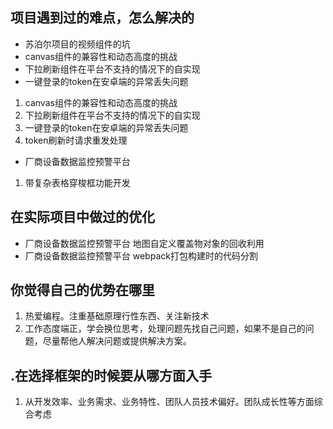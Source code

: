 
## 项目遇到过的难点，怎么解决的
- 苏泊尔项目的视频组件的坑
- canvas组件的兼容性和动态高度的挑战
- 下拉刷新组件在平台不支持的情况下的自实现
- 一键登录的token在安卓端的异常丢失问题
1. canvas组件的兼容性和动态高度的挑战
2. 下拉刷新组件在平台不支持的情况下的自实现
3. 一键登录的token在安卓端的异常丢失问题
4. token刷新时请求重发处理

- 厂商设备数据监控预警平台
1. 带复杂表格穿梭框功能开发





## 在实际项目中做过的优化

- 厂商设备数据监控预警平台 地图自定义覆盖物对象的回收利用
- 厂商设备数据监控预警平台 webpack打包构建时的代码分割




## 你觉得自己的优势在哪里
1. 热爱编程。注重基础原理行性东西、关注新技术
2. 工作态度端正，学会换位思考，处理问题先找自己问题，如果不是自己的问题，尽量帮他人解决问题或提供解决方案。        


## .在选择框架的时候要从哪方面入手

1. 从开发效率、业务需求、业务特性、团队人员技术偏好。团队成长性等方面综合考虑
